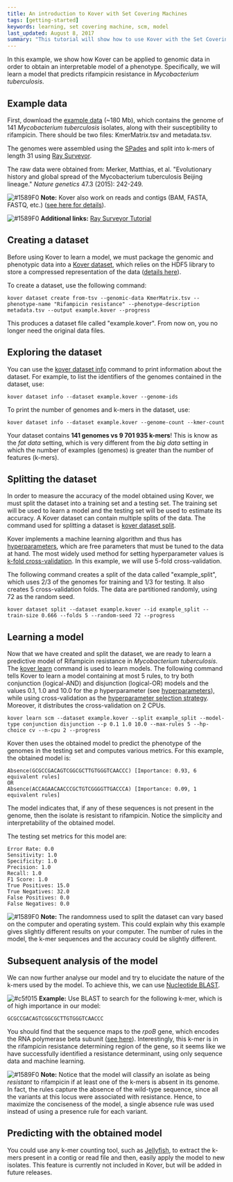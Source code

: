 ```yaml
---
title: An introduction to Kover with Set Covering Machines
tags: [getting-started]
keywords: learning, set covering machine, scm, model
last_updated: August 8, 2017
summary: "This tutorial will show how to use Kover with the Set Covering Machine algorithm."
---
```


In this example, we show how Kover can be applied to genomic data in order to obtain an interpretable model of a phenotype.
Specifically, we will learn a model that predicts rifampicin resistance in *Mycobacterium tuberculosis*.

## Example data

First, download the [example data](http://graal.ift.ulaval.ca/adrouin/kover-example-data.zip) (~180 Mb), which contains the genome of 141 *Mycobacterium
tuberculosis* isolates, along with their susceptibility to rifampicin. There should be two files: KmerMatrix.tsv and metadata.tsv.

The genomes were assembled using the [SPades](http://bioinf.spbau.ru/spades) and split into k-mers of length 31 using
[Ray Surveyor](https://github.com/zorino/RaySurveyor-Tutorial).

The raw data were obtained from: Merker, Matthias, et al. "Evolutionary history and global spread of the Mycobacterium tuberculosis Beijing lineage." *Nature genetics* 47.3 (2015): 242-249.

![#1589F0](https://placehold.it/10/1589F0/000000?text=+) **Note:** Kover also work on reads and contigs (BAM, FASTA, FASTQ, etc.) ([see here for details](doc_input_formats.html)).

![#1589F0](https://placehold.it/10/1589F0/000000?text=+) **Additional links:** [Ray Surveyor Tutorial](https://github.com/zorino/RaySurveyor-Tutorial)


## Creating a dataset

Before using Kover to learn a model, we must package the genomic and phenotypic data into a [Kover dataset](doc_dataset.html#creating-a-dataset), which relies on the HDF5 library to store a compressed representation of the data ([details here](https://github.com/aldro61/kover/wiki/Kover-Dataset-Format)).

To create a dataset, use the following command:

```
kover dataset create from-tsv --genomic-data KmerMatrix.tsv --phenotype-name "Rifampicin resistance" --phenotype-description metadata.tsv --output example.kover --progress
```

This produces a dataset file called "example.kover". From now on, you no longer need the original data files.


## Exploring the dataset

You can use the [kover dataset info](doc_dataset.html#listing-information-about-a-dataset) command to print information about the dataset. For example, to list the identifiers
of the genomes contained in the dataset, use:

```
kover dataset info --dataset example.kover --genome-ids
```

To print the number of genomes and k-mers in the dataset, use:

```
kover dataset info --dataset example.kover --genome-count --kmer-count
```

Your dataset contains **141 genomes vs 9 701 935 k-mers**! This is know as the *fat data* setting, which is very different from the *big data* setting in which the number of examples (genomes) is greater than the number of features (k-mers).


## Splitting the dataset

In order to measure the accuracy of the model obtained using Kover, we must split the dataset into a training set and a 
testing set. The training set will be used to learn a model and the testing set will be used to estimate its accuracy.
A Kover dataset can contain multiple splits of the data. The command used for splitting a dataset is [kover dataset split](doc_dataset.html#splitting-a-dataset).

Kover implements a machine learning algorithm and thus has [hyperparameters](doc_learning.html#understanding-the-hyperparameters),
which are free parameters that must be tuned to the data at hand. The most widely used method for setting hyperparameter values
is [k-fold cross-validation](doc_learning.html#k-fold-cross-validation).
In this example, we will use 5-fold cross-validation.

The following command creates a split of the data called "example_split", which uses 2/3 of the genomes for training and
1/3 for testing. It also creates 5 cross-validation folds. The data are partitioned randomly, using 72 as the random seed.

```
kover dataset split --dataset example.kover --id example_split --train-size 0.666 --folds 5 --random-seed 72 --progress
```

## Learning a model

Now that we have created and split the dataset, we are ready to learn a predictive model of Rifampicin resistance in *Mycobacterium tuberculosis*.
The [kover learn](doc_learning.html#learning-models) command is used to learn models.
The following command tells Kover to learn a model containing at most 5 rules, to try both
conjunction (logical-AND) and disjunction (logical-OR) models and the values 0.1, 1.0 and 10.0 for the *p*
hyperparameter (see [hyperparameters](doc_learning.html#understanding-the-hyperparameters)), while using cross-validation as the [hyperparameter selection strategy](doc_learning.html#hyperparameter-selection-strategies).
Moreover, it distributes the cross-validation on 2 CPUs.

```
kover learn scm --dataset example.kover --split example_split --model-type conjunction disjunction --p 0.1 1.0 10.0 --max-rules 5 --hp-choice cv --n-cpu 2 --progress
```

Kover then uses the obtained model to predict the phenotype of the genomes in the testing set and computes various metrics.
For this example, the obtained model is:

```
Absence(GCGCCGACAGTCGGCGCTTGTGGGTCAACCC) [Importance: 0.93, 6 equivalent rules]
OR
Absence(ACCAGAACAACCCGCTGTCGGGGTTGACCCA) [Importance: 0.09, 1 equivalent rules]
```

The model indicates that, if any of these sequences is not present in the genome, then the isolate is resistant to rifampicin.
Notice the simplicity and interpretability of the obtained model. 

The testing set metrics for this model are:

```
Error Rate: 0.0
Sensitivity: 1.0
Specificity: 1.0
Precision: 1.0
Recall: 1.0
F1 Score: 1.0
True Positives: 15.0
True Negatives: 32.0
False Positives: 0.0
False Negatives: 0.0
```

![#1589F0](https://placehold.it/10/1589F0/000000?text=+) **Note:**  The randomness used to split the dataset can vary based on the computer and operating system. This could explain
why this example gives slightly different results on your computer. The number of rules in the model, the k-mer sequences
and the accuracy could be slightly different.


## Subsequent analysis of the model

We can now further analyse our model and try to elucidate the nature of the k-mers used by the model. To achieve this, we can use [Nucleotide BLAST](https://blast.ncbi.nlm.nih.gov/Blast.cgi?PAGE_TYPE=BlastSearch).

![#c5f015](https://placehold.it/10/c5f015/000000?text=+) **Example:** Use BLAST to search for the following k-mer, which is of high importance in our model:

```
GCGCCGACAGTCGGCGCTTGTGGGTCAACCC
```

You should find that the sequence maps to the *rpoB* gene, which encodes the RNA polymerase
beta subunit ([see here](https://www.ncbi.nlm.nih.gov/nucleotide/746590776?from=76&to=106)). Interestingly, this k-mer is in the rifampicin resistance determining region of the gene, so it seems like we have successfully identified a resistance determinant, using only sequence data and machine learning.

![#1589F0](https://placehold.it/10/1589F0/000000?text=+) **Note:** Notice that the model will classify an isolate as being *resistant* to rifampicin if at least one of the k-mers is absent in its genome. In fact, the rules capture the absence of the wild-type sequence, since all the variants at this locus were associated with resistance. Hence, to maximize the conciseness of the model, a single absence rule was used instead of using a presence rule for each variant.

## Predicting with the obtained model

You could use any k-mer counting tool, such as [Jellyfish](https://github.com/gmarcais/Jellyfish), to extract the k-mers present in a contig or read file and then, easily apply the model to new isolates.
This feature is currently not included in Kover, but will be added in future releases.
